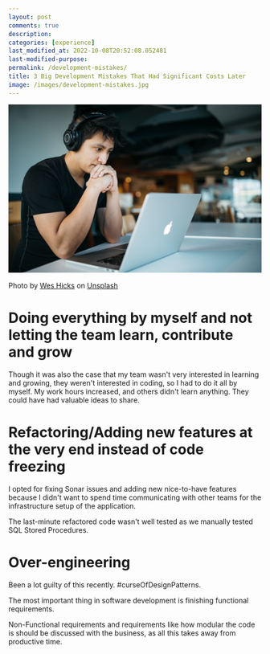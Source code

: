 ```yaml
---
layout: post
comments: true
description: 
categories: [experience]
last_modified_at: 2022-10-08T20:52:08.052481
last-modified-purpose:
permalink: /development-mistakes/
title: 3 Big Development Mistakes That Had Significant Costs Later
image: /images/development-mistakes.jpg
---
```

![](/images/development-mistakes.jpg)

Photo by <a href="https://unsplash.com/@sickhews?utm_source=unsplash&utm_medium=referral&utm_content=creditCopyText">Wes Hicks</a> on <a href="https://unsplash.com/s/photos/developer?utm_source=unsplash&utm_medium=referral&utm_content=creditCopyText">Unsplash</a>


# Doing everything by myself and not letting the team learn, contribute and grow

Though it was also the case that my team wasn't very interested in learning and growing, they weren't interested in coding, so I had to do it all by myself. My work hours increased, and others didn't learn anything. They could have had valuable ideas to share.

# Refactoring/Adding new features at the very end instead of code freezing

I opted for fixing Sonar issues and adding new nice-to-have features because I didn't want to spend time communicating with other teams for the infrastructure setup of the application. 

The last-minute refactored code wasn't well tested as we manually tested SQL Stored Procedures.

# Over-engineering

Been a lot guilty of this recently. #curseOfDesignPatterns.

The most important thing in software development is finishing functional requirements.

Non-Functional requirements and requirements like how modular the code is should be discussed with the business, as all this takes away from productive time.